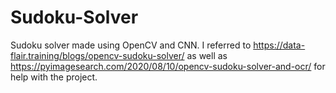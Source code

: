 # Sudoku-Solver
Sudoku solver made using OpenCV and CNN. I referred to https://data-flair.training/blogs/opencv-sudoku-solver/ as well as 
https://pyimagesearch.com/2020/08/10/opencv-sudoku-solver-and-ocr/ for help with the project.
